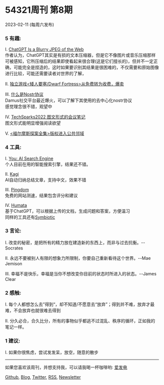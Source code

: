 # 54321周刊 第8期
2023-02-11 (每周六发布)

### 5 有趣:
I. [ChatGPT Is a Blurry JPEG of the Web ](https://www.newyorker.com/tech/annals-of-technology/chatgpt-is-a-blurry-jpeg-of-the-web)\
	作者认为，ChatGPT其实是有损的文本压缩器，但是它不像图片或音乐压缩那样可被感知，它所压缩后的结果即使看起来很合理(这是它们擅长的)，但并不一定正确，可能完全是捏造的，这时如果要识别其结果是很困难的，不仅需要和原始图像进行比较，可能还需要读者对世界的了解，

II. [独立游戏<矮人要塞/Dwarf Fortress>从免费转为收费，爆卖](https://www.ign.com/articles/dwarf-fortress-sells-600000-copies-in-two-months)

III. [什么是Nostr协议](https://semisol.dev/nostr/)\
	Damus社交平台最近爆火，可以了解下其使用的去中心化nostr协议\
	感觉理念很不错，观望中

IV. [TechSparks2022 图文形式的会议笔记](https://www.sillystrokes.com/projects/yourstory)\
	图文形式能明显增强阅读欲望

V. [<福尔摩斯探案全集>版权进入公共邻域](https://web.law.duke.edu/cspd/publicdomainday/2023/)

### 4 工具:
I. [You: AI Search Engine](https://www.you.com)\
	个人目前在用的智能搜索引擎，结果还不错。

II. [Kagi](https://labs.kagi.com/ai/sum?url=https://notes.versun.me&expand=1)\
	AI自动归纳总结文章，支持中文，效果不错

III. [Pingdom](https://tools.pingdom.com)\
	免费的网站测速，结果包含评分和建议

IV. [Humata](https://www.humata.ai/)\
	基于ChatGPT，可以根据上传的文档，生成问题和答案，方便温习\
	同样的工具还有[Symbiotic](https://symbiotic.fyi)

### 3 言论:
I. 改变的秘密，是把所有的精力放在建造新的东西上，而非与过去抗衡。--Socrates

II. 永远不要被别人有限的想象力所限制，你要自己重新看待这个世界。--Mae Jemison

III. 幸福不是快乐，幸福是当你不想改变你目前的状态时所进入的状态。--James Clear

### 2 感触:
I. 每个人都想怎么去”得到“，却不知道/不愿意去“放弃”；得到并不难，放弃才最难，不会放弃也就很难去得到

II. 分久必合，合久比分，所有的事物似乎都逃不过混乱、秩序的循环，正如我的笔记一样。

### 1 建议:
I. 如果你很焦虑，尝试发发呆，放空，随意的散步

---

如果您喜欢该周刊，并想支持我，可以请我喝一杯咖啡哟: [爱发电](https://afdian.net/a/versun)

[Github](https://github.com/versun/54321-Weekly), [Blog](https://notes.versun.me), [Twitter](https://twitter.com/VersunPan), [RSS](https://54321.versun.me/feed), [Newsletter](https://54321.versun.me/)
